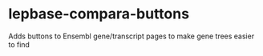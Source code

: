 # lepbase-compara-buttons
Adds buttons to Ensembl gene/transcript pages to make gene trees easier to find

